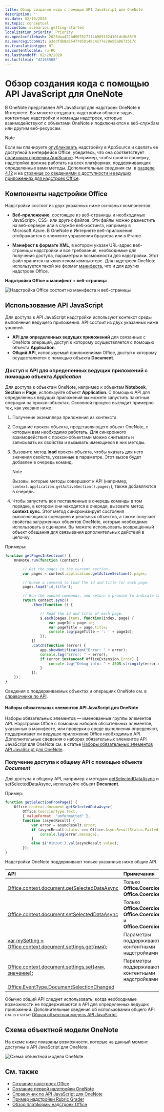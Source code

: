 ```yaml
---
title: Обзор создания кода с помощью API JavaScript для OneNote
description: ''
ms.date: 02/19/2020
ms.topic: conceptual
ms.custom: scenarios:getting-started
localization_priority: Priority
ms.openlocfilehash: 2023daa422bd9078271f4b989f824101dc8b85f9
ms.sourcegitcommit: a3ddfdb8a95477850148c4177e20e56a8673517c
ms.translationtype: HT
ms.contentlocale: ru-RU
ms.lasthandoff: 02/20/2020
ms.locfileid: "42165568"
---
```

# <a name="onenote-javascript-api-programming-overview"></a>Обзор создания кода с помощью API JavaScript для OneNote

В OneNote представлен API JavaScript для надстроек OneNote в Интернете. Вы можете создавать надстройки области задач, контентные надстройки и команды надстроек, которые взаимодействуют с объектами OneNote и подключаются к веб-службам или другим веб-ресурсам.

> [!NOTE]
> Если вы планируете [опубликовать](../publish/publish.md) надстройку в AppSource и сделать ее доступной в интерфейсе Office, убедитесь, что она соответствует [политикам проверки AppSource](/office/dev/store/validation-policies). Например, чтобы пройти проверку, надстройка должна работать на всех платформах, поддерживающих определенные вами методы. Дополнительные сведения см. в [разделе 4.12](/office/dev/store/validation-policies#4-apps-and-add-ins-behave-predictably) и на [странице со сведениями о доступности и ведущих приложениях для надстроек Office](../overview/office-add-in-availability.md).

## <a name="components-of-an-office-add-in"></a>Компоненты надстройки Office

Надстройки состоят из двух указанных ниже основных компонентов.

- **Веб-приложение**, состоящее из веб-страницы и необходимых JavaScript-, CSS- или других файлов. Эти файлы можно разместить на веб-сервере или в службе веб-хостинга, например в Microsoft Azure. В OneNote в Интернете веб-приложение отображается в элементе управления браузера или в iFrame.

- **Манифест в формате XML**, в котором указан URL-адрес веб-страницы надстройки и все требования, необходимые для получения доступа, параметры и возможности для надстройки. Этот файл хранится на клиентском компьютере. Для надстроек OneNote используется такой же формат [манифеста](../develop/add-in-manifests.md), что и для других надстроек Office.

**Надстройка Office = манифест + веб-страница**

![Надстройка Office состоит из манифеста и веб-страницы](../images/onenote-add-in.png)

## <a name="using-the-javascript-api"></a>Использование API JavaScript

Для доступа к API JavaScript надстройки используют контекст среды выполнения ведущего приложения. API состоит из двух указанных ниже уровней. 

- **API для определенных ведущих приложений** для связанных с OneNote операций, доступ к которому осуществляется с помощью объекта **Application**.
- **Общий API**, используемый приложениями Office, доступ к которому осуществляется с помощью объекта **Document**.

### <a name="accessing-the-host-specific-api-through-the-application-object"></a>Доступ к API для определенных ведущих приложений с помощью объекта *Application*

Для доступа к объектам OneNote, например к объектам **Notebook**, **Section** и **Page**, используйте объект **Application**. С помощью API для определенных ведущих приложений вы можете запустить пакетные операции на прокси-объектах. Основной процесс выглядит примерно так, как указано ниже. 

1. Получение экземпляра приложения из контекста.

2. Создание прокси-объекта, представляющего объект OneNote, с которым вам необходимо работать. Для синхронного взаимодействия с прокси-объектами можно считывать и записывать их свойства и вызывать имеющиеся в них методы.

3. Вызовите метод **load** прокси-объекта, чтобы указать для него значения свойств, указанные в параметре. Этот вызов будет добавлен в очередь команд.

   > [!NOTE]
   > Вызовы, которые методы совершают к API (например, `context.application.getActiveSection().pages;`), также добавляются в очередь.

4. Чтобы запустить все поставленные в очередь команды в том порядке, в котором они находятся в очереди, вызовите метод **context.sync**. Этот метод синхронизирует состояния выполняющихся сценариев и реальных объектов, а также получает свойства загруженных объектов OneNote, которые необходимо использовать в сценарии. Вы можете использовать возвращенный объект обещания для связывания дополнительных действий в цепочку.

Примеры:

```js
function getPagesInSection() {
    OneNote.run(function (context) {

        // Get the pages in the current section.
        var pages = context.application.getActiveSection().pages;

        // Queue a command to load the id and title for each page.
        pages.load('id,title');

        // Run the queued commands, and return a promise to indicate task completion.
        return context.sync()
            .then(function () {

                // Read the id and title of each page.
                $.each(pages.items, function(index, page) {
                    var pageId = page.id;
                    var pageTitle = page.title;
                    console.log(pageTitle + ': ' + pageId);
                });
            })
            .catch(function (error) {
                app.showNotification("Error: " + error);
                console.log("Error: " + error);
                if (error instanceof OfficeExtension.Error) {
                    console.log("Debug info: " + JSON.stringify(error.debugInfo));
                }
            });
    });
}
```

Сведения о поддерживаемых объектах и операциях OneNote см. в [справочнике по API](/office/dev/add-ins/reference/overview/onenote-add-ins-javascript-reference).

#### <a name="onenote-javascript-api-requirement-sets"></a>Наборы обязательных элементов API JavaScript для OneNote

Наборы обязательных элементов — именованные группы элементов API. Надстройки Office с помощью наборов обязательных элементов, указанных в манифесте, или проверки в среде выполнения определяют, поддерживает ли ведущее приложение Office необходимые API. Дополнительные сведения о наборах обязательных элементов API JavaScript для OneNote см. в статье [Наборы обязательных элементов API JavaScript для OneNote](../reference/requirement-sets/onenote-api-requirement-sets.md).

### <a name="accessing-the-common-api-through-the-document-object"></a>Получение доступа к общему API с помощью объекта *Document*

Для доступа к общему API, например к методам [getSelectedDataAsync](/javascript/api/office/office.document#getselecteddataasync-coerciontype--options--callback-) и [setSelectedDataAsync](/javascript/api/office/office.document#setselecteddataasync-data--options--callback-), используйте объект **Document**. 


Пример:  

```js
function getSelectionFromPage() {
    Office.context.document.getSelectedDataAsync(
        Office.CoercionType.Text,
        { valueFormat: "unformatted" },
        function (asyncResult) {
            var error = asyncResult.error;
            if (asyncResult.status === Office.AsyncResultStatus.Failed) {
                console.log(error.message);
            }
            else $('#input').val(asyncResult.value);
        });
}
```

Надстройки OneNote поддерживают только указанные ниже общие API.

| API | Примечания |
|:------|:------|
| [Office.context.document.getSelectedDataAsync](/javascript/api/office/office.document#getselecteddataasync-coerciontype--options--callback-) | Только **Office.CoercionType.Text** и **Office.CoercionType.Matrix** |
| [Office.context.document.setSelectedDataAsync](/javascript/api/office/office.document#setselecteddataasync-data--options--callback-) | Только **Office.CoercionType.Text**, **Office.CoercionType.Image** и **Office.CoercionType.Html** | 
| [var mySetting = Office.context.document.settings.get(имя);](/javascript/api/office/office.settings#get-name-) | Параметры поддерживаются только контентными надстройками | 
| [Office.context.document.settings.set(имя, значение);](/javascript/api/office/office.settings#set-name--value-) | Параметры поддерживаются только контентными надстройками | 
| [Office.EventType.DocumentSelectionChanged](/javascript/api/office/office.documentselectionchangedeventargs) ||

Обычно общий API следует использовать, когда необходимые возможности не поддерживаются в API для определенных ведущих приложений. Дополнительные сведения об использовании общего API см. в статье [Общая объектная модель API JavaScript](../develop/office-javascript-api-object-model.md).


<a name="om-diagram"></a>
## <a name="onenote-object-model-diagram"></a>Схема объектной модели OneNote 
На схеме ниже показаны возможности, которые на данный момент доступны в API JavaScript для OneNote .

  ![Схема объектной модели OneNote](../images/onenote-om.png)


## <a name="see-also"></a>См. также

- [Создание надстроек Office](../overview/office-add-ins-fundamentals.md)
- [Создание первой надстройки OneNote](../quickstarts/onenote-quickstart.md)
- [Справочник по API JavaScript для OneNote](/office/dev/add-ins/reference/overview/onenote-add-ins-javascript-reference)
- [Пример надстройки Rubric Grader](https://github.com/OfficeDev/OneNote-Add-in-Rubric-Grader)
- [Обзор платформы надстроек Office](../overview/office-add-ins.md)
